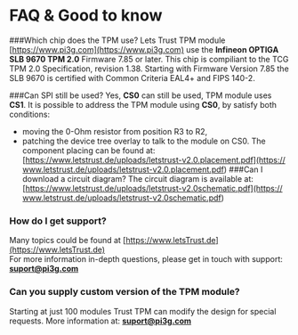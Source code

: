 # FAQ & Good to know
###Which chip does the TPM use?
Lets Trust TPM module [https://www.pi3g.com](https://www.pi3g.com) use the 
**Infineon OPTIGA SLB 9670 TPM 2.0** Firmware 7.85 or later. This chip is 
compiliant to the TCG TPM 2.0 Specification, revision 1.38. Starting with 
Firmware Version 7.85 the SLB 9670 is certified with Common Criteria EAL4+ and 
FIPS 140-2.

###Can SPI still be used?
Yes, **CS0** can still be used, TPM module uses **CS1**. 
It is possible to address the TPM module using **CS0**, by satisfy both 
conditions:
<br />

* moving the 0-Ohm resistor from position R3 to R2, <br />
* patching the device tree overlay to talk to the module on CS0.
The component placing can be found at: 
[https://www.letstrust.de/uploads/letstrust-v2.0.placement.pdf](https://
www.letstrust.de/uploads/letstrust-v2.0.placement.pdf)
###Can I download a circuit diagram?
The circuit diagram is available at: 
[https://www.letstrust.de/uploads/letstrust-v2.0schematic.pdf](https://
www.letstrust.de/uploads/letstrust-v2.0schematic.pdf)
### How do I get support?
Many topics could be found at 
[https://www.letsTrust.de](https://www.letsTrust.de)<br />
For more information in-depth questions, please get in touch with support: 
**<suport@pi3g.com>**
### Can you supply custom version of the TPM module?
Starting at just 100 modules Trust TPM can modify the design for special 
requests. More information at: **<suport@pi3g.com>**
